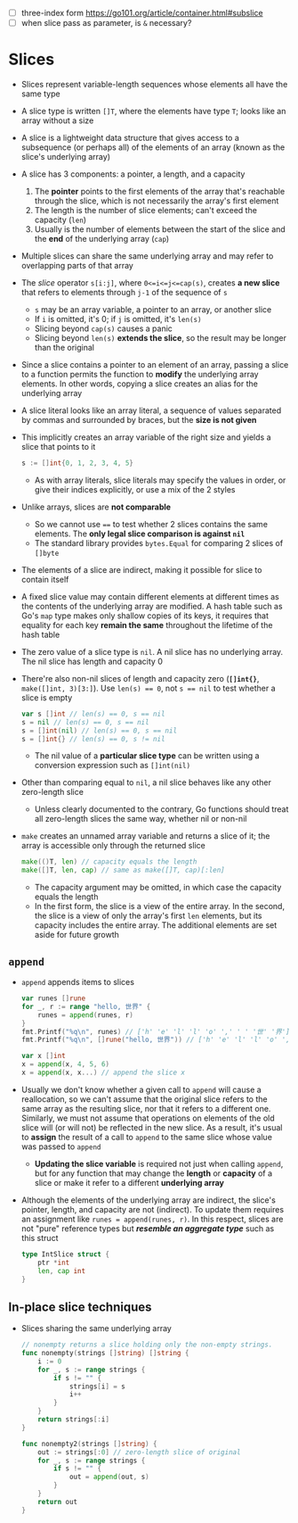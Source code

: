 - [ ] three-index form https://go101.org/article/container.html#subslice
- [ ] when slice pass as parameter, is `&` necessary?

# Slices
- Slices represent variable-length sequences whose elements all have the same type
- A slice type is written `[]T`, where the elements have type `T`; looks like an array without a size
- A slice is a lightweight data structure that gives access to a subsequence (or perhaps all) of the elements of an array (known as the slice's underlying array)
- A slice has 3 components: a pointer, a length, and a capacity
   1. The **pointer** points to the first elements of the array that's reachable through the slice, which is not necessarily the array's first element
   2. The length is the number of slice elements; can't exceed the capacity (`len`)
   3. Usually is the number of elements between the start of the slice and the **end** of the underlying array (`cap`)
- Multiple slices can share the same underlying array and may refer to overlapping parts of that array
- The *slice* operator `s[i:j]`, where `0<=i<=j<=cap(s)`, creates **a new slice** that refers to elements through `j-1` of the sequence of `s`
    - `s` may be an array variable, a pointer to an array, or another slice
    - If `i` is omitted, it's 0; if `j` is omitted, it's `len(s)`
    - Slicing beyond `cap(s)` causes a panic
    - Slicing beyond `len(s)` **extends the slice**, so the result may be longer than the original
- Since a slice contains a pointer to an element of an array, passing a slice to a function permits the function to **modify** the underlying array elements. In other words, copying a slice creates an alias for the underlying array
- A slice literal looks like an array literal, a sequence of values separated by commas and surrounded by braces, but the **size is not given**
- This implicitly creates an array variable of the right size and yields a slice that points to it

    ```go
	s := []int{0, 1, 2, 3, 4, 5}
    ```

    - As with array literals, slice literals may specify the values in order, or give their indices explicitly, or use a mix of the 2 styles
- Unlike arrays, slices are **not comparable**
    - So we cannot use `==` to test whether 2 slices contains the same elements. The **only legal slice comparison is against `nil`**
    - The standard library provides `bytes.Equal` for comparing 2 slices of `[]byte`
- The elements of a slice are indirect, making it possible for slice to contain itself
- A fixed slice value may contain different elements at different times as the contents of the underlying array are modified. A hash table such as Go's `map` type makes only shallow copies of its keys, it requires that equality for each key **remain the same** throughout the lifetime of the hash table
- The zero value of a slice type is `nil`. A nil slice has no underlying array. The nil slice has length and capacity 0
- There're also non-nil slices of length and capacity zero (**`[]int{}`**, `make([]int, 3)[3:]`). Use `len(s) == 0`, not `s == nil` to test whether a slice is empty
	
    ```go
    var s []int // len(s) == 0, s == nil
    s = nil // len(s) == 0, s == nil
    s = []int(nil) // len(s) == 0, s == nil
    s = []int{} // len(s) == 0, s != nil
    ```

    - The nil value of a **particular slice type** can be written using a conversion expression such as `[]int(nil)`
- Other than comparing equal to `nil`, a nil slice behaves like any other zero-length slice
    - Unless clearly documented to the contrary, Go functions should treat all zero-length slices the same way, whether nil or non-nil
- `make` creates an unnamed array variable and returns a slice of it; the array is accessible only through the returned slice

    ```go
    make(()T, len) // capacity equals the length
    make([]T, len, cap) // same as make([]T, cap)[:len]
    ```

    - The capacity argument may be omitted, in which case the capacity equals the length
    - In the first form, the slice is a view of the entire array. In the second, the slice is a view of only the array's first `len` elements, but its capacity includes the entire array. The additional elements are set aside for future growth
## `append`
- `append` appends items to slices

    ```go
    var runes []rune
    for _, r := range "hello, 世界" {
        runes = append(runes, r)
    }
    fmt.Printf("%q\n", runes) // ['h' 'e' 'l' 'l' 'o' ',' ' ' '世' '界']
    fmt.Printf("%q\n", []rune("hello, 世界")) // ['h' 'e' 'l' 'l' 'o' ',' ' ' '世' '界']

    var x []int
    x = append(x, 4, 5, 6)
    x = append(x, x...) // append the slice x
    ```

- Usually we don't know whether a given call to `append` will cause a reallocation, so we can't assume that the original slice refers to the same array as the resulting slice, nor that it refers to a different one. Similarly, we must not assume that operations on elements of the old slice will (or will not) be reflected in the new slice. As a result, it's usual to **assign** the result of a call to `append` to the same slice whose value was passed to `append`
    - **Updating the slice variable** is required not just when calling `append`, but for any function that may change the **length** or **capacity** of a slice or make it refer to a different **underlying array**
- Although the elements of the underlying array are indirect, the slice's pointer, length, and capacity are not (indirect). To update them requires an assignment like `runes = append(runes, r)`. In this respect, slices are not "pure" reference types but ***resemble an aggregate type*** such as this struct

    ```go
    type IntSlice struct {
        ptr *int
        len, cap int
    }
    ```

## In-place slice techniques
- Slices sharing the same underlying array

    ```go
    // nonempty returns a slice holding only the non-empty strings.
    func nonempty(strings []string) []string {
        i := 0
        for _, s := range strings {
            if s != "" {
                strings[i] = s
                i++
            }
        }
        return strings[:i]
    }

    func nonempty2(strings []string) {
        out := strings[:0] // zero-length slice of original
        for _, s := range strings {
            if s != "" {
                out = append(out, s)
            }
        }
        return out
    }
    ```